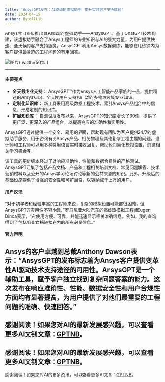 ```yaml
---
title: 'AnsysGPT发布：AI驱动的虚拟助手，提升实时客户支持体验'
date: 2024-04-15
author: ByteAILib
---
```


Ansys今日宣布推出其AI驱动的虚拟助手——AnsysGPT。基于ChatGPT技术构建，该虚拟助手融合了Ansys工程师的专业知识与AI的强大力量，为用户提供快速、全天候的客户支持服务。AnsysGPT利用Ansys数据训练，能够在几秒钟内为客户提供最紧迫的工程问题的有用回答。

![图片](https://ai-techpark.com/wp-content/uploads/2024/04/Ansys.jpg){ width=50% }

---

#### **主要亮点**

- **全天候专业支持：** AnsysGPT™作为Ansys人工智能产品家族的一员，提供精选的Ansys知识、全天候用户支持和广泛的多物理领域专业知识。
- **定制化知识库：** 新工具采用高级数据工程技术，索引Ansys产品组合中的信息，形成定制的知识库。
- **扩展知识库：** 自测试版发布以来，AnsysGPT的知识库增长了30倍，提供了更广泛、更深入的产品组合，以提高响应的准确性和实用性。

AnsysGPT通过提供一个安全、易用的界面，帮助现有团队为客户提供24/7的虚拟助手服务，用于咨询有关Ansys产品、相关物理及其他复杂工程主题的问题。设计师和工程师可以用多种常用语言实时接收回复，帮助他们简化模拟设置，浏览相关学习机会等。

该工具的更新版本经过了对响应准确性、性能和数据合规性的严格测试。AnsysGPT汇集了包括产品文档、产品和工程相关培训文档、常见问题解答、技术营销材料以及公开的Ansys学习论坛讨论等新的公共来源的知识。此外，升级后的基础设施提供了增强的安全性和可扩展性，以容纳成千上万的用户。

#### **用户反馈**

“对于初学者和经验丰富的工程师来说，复杂的模拟设置可能都很困难，但AnsysGPT的实用性不容小觑，”罗马尼亚大陆汽车的高级热模拟工程师Eugen Dinca表示，“它使用方便、可靠，并能迅速显示相关准确信息。例如，我的查询得到了包括相关文档链接在内的所有必要信息。”

#### **官方声明**

Ansys的客户卓越副总裁Anthony Dawson表示：“AnsysGPT的发布标志着为Ansys客户提供变革性AI驱动技术支持途径的可用性。AnsysGPT是一个辅助工具，赋予客户独立找到复杂问题答案的能力。这次发布在响应准确性、性能、数据安全性和用户合规性方面均有显著提高，为用户提供了对他们最重要的工程问题的准确、快速回答。”
---
感谢阅读！如果您对AI的最新发展感兴趣，可以查看更多AI文钊文章：[GPTNB](https://gptnb.com)。
---
感谢阅读！如果您对AI的最新发展感兴趣，可以查看更多AI文钊文章：[GPTNB](https://gptnb.com)。
---
感谢阅读！如果您对AI的更多资讯，可以查看更多AI文章：[GPTNB](https://gptnb.com)。
